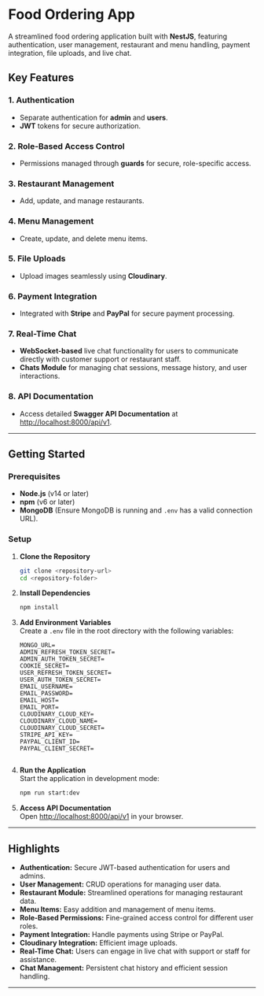 

# Food Ordering App

A streamlined food ordering application built with **NestJS**, featuring authentication, user management, restaurant and menu handling, payment integration, file uploads, and live chat.

## Key Features

### 1. **Authentication**

- Separate authentication for **admin** and **users**.
- **JWT** tokens for secure authorization.

### 2. **Role-Based Access Control**

- Permissions managed through **guards** for secure, role-specific access.

### 3. **Restaurant Management**

- Add, update, and manage restaurants.

### 4. **Menu Management**

- Create, update, and delete menu items.

### 5. **File Uploads**

- Upload images seamlessly using **Cloudinary**.

### 6. **Payment Integration**

- Integrated with **Stripe** and **PayPal** for secure payment processing.

### 7. **Real-Time Chat**

- **WebSocket-based** live chat functionality for users to communicate directly with customer support or restaurant staff.
- **Chats Module** for managing chat sessions, message history, and user interactions.

### 8. **API Documentation**

- Access detailed **Swagger API Documentation** at [http://localhost:8000/api/v1](http://localhost:8000/api/v1).

---

## Getting Started

### Prerequisites

- **Node.js** (v14 or later)
- **npm** (v6 or later)
- **MongoDB** (Ensure MongoDB is running and `.env` has a valid connection URL).

### Setup

1. **Clone the Repository**

   ```bash
   git clone <repository-url>
   cd <repository-folder>
   ```

2. **Install Dependencies**

   ```bash
   npm install
   ```

3. **Add Environment Variables**  
   Create a `.env` file in the root directory with the following variables:

   ```plaintext
   MONGO_URL=
   ADMIN_REFRESH_TOKEN_SECRET=
   ADMIN_AUTH_TOKEN_SECRET=
   COOKIE_SECRET=
   USER_REFRESH_TOKEN_SECRET=
   USER_AUTH_TOKEN_SECRET=
   EMAIL_USERNAME=
   EMAIL_PASSWORD=
   EMAIL_HOST=
   EMAIL_PORT=
   CLOUDINARY_CLOUD_KEY=
   CLOUDINARY_CLOUD_NAME=
   CLOUDINARY_CLOUD_SECRET=
   STRIPE_API_KEY=
   PAYPAL_CLIENT_ID=
   PAYPAL_CLIENT_SECRET=
  
   ```

4. **Run the Application**  
   Start the application in development mode:

   ```bash
   npm run start:dev
   ```

5. **Access API Documentation**  
   Open [http://localhost:8000/api/v1](http://localhost:8000/api/v1) in your browser.

---

## Highlights

- **Authentication:** Secure JWT-based authentication for users and admins.
- **User Management:** CRUD operations for managing user data.
- **Restaurant Module:** Streamlined operations for managing restaurant data.
- **Menu Items:** Easy addition and management of menu items.
- **Role-Based Permissions:** Fine-grained access control for different user roles.
- **Payment Integration:** Handle payments using Stripe or PayPal.
- **Cloudinary Integration:** Efficient image uploads.
- **Real-Time Chat:** Users can engage in live chat with support or staff for assistance.
- **Chat Management:** Persistent chat history and efficient session handling.

---
